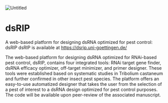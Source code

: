 ![Untitled](https://github.com/user-attachments/assets/14593209-407a-4ae4-9d04-6e77babe949f)
# dsRIP
A web-based platform for designing dsRNA optimized for pest control: dsRIP
dsRIP is available at https://dsrip.uni-goettingen.de/

The web-based platform for designing dsRNA optimized for RNAi-based pest control, dsRIP, contains four integrated tools: RNAi target gene finder, dsRNA efficacy optimizer, off-target minimizer, and primer designer. These tools were established based on systematic studies in Tribolium castaneum and further confirmed in other insect pest species. The platform offers an easy-to-use automatized designer that takes the user from the selection of a pest of interest to a dsRNA design optimized for pest control purposes. The code will be available upon peer-review of the associated manuscript.


